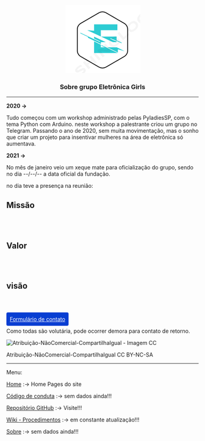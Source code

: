 <div style="text-align:center;">
<img src="../favicon.ico" alt="Logo">
  <h3>Sobre grupo Eletrônica Girls</h3>
</div>

---
**2020 ->**

Tudo começou com um workshop administrado pelas PyladiesSP, com o tema Python com Arduino. neste workshop a palestrante criou um grupo no Telegram. Passando o ano de 2020, sem muita movimentação, mas o sonho que criar um projeto para insentivar mulheres na área de eletrônica só aumentava.

**2021 ->**

No mês de janeiro veio um xeque mate para oficialização do grupo, sendo no dia --/--/-- a data oficial da fundação.

no dia teve a presença na reunião:




## Missão
<BR><BR>

## Valor
<BR><BR>

## visão
<BR><BR>
  
<a style="size: 32; Background: #073ED2; color: #fff; padding: 9px; border-radius: 4px;" href="https://forms.gle/SDPHqSZyyVhVXfG">Formulário de contato</a>

Como todas são volutária, pode ocorrer demora para contato de retorno.


![Atribuição-NãoComercial-CompartilhaIgual - Imagem CC](https://licensebuttons.net/l/by-nc-sa/3.0/88x31.png)

Atribuição-NãoComercial-CompartilhaIgual
CC BY-NC-SA

 ---
 Menu: 

[Home](https://eletronicagirls.github.io/) :-> Home Pages do site


[Código de conduta](https://github.com/eletronicagirls/codigo-conduta/) :-> sem dados ainda!!!

[Repositório GitHub](https://github.com/eletronicagirls) :-> Visite!!!

[Wiki - Procedimentos](https://github.com/eletronicagirls/eletronicagirls.github.io/wiki) :-> em constante atualização!!!

[Sobre](https://eletronicagirls.github.io/sobre/) :-> sem dados ainda!!!
